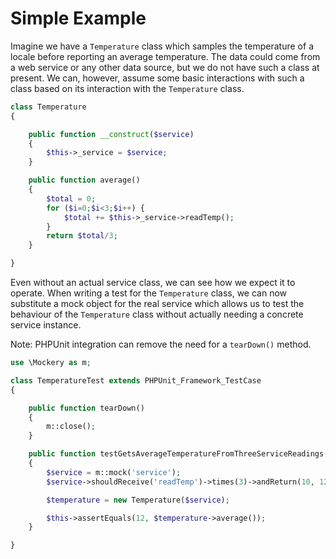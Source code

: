 # Simple Example


Imagine we have a `Temperature` class which samples the temperature of a locale
before reporting an average temperature. The data could come from a web service
or any other data source, but we do not have such a class at present. We can,
however, assume some basic interactions with such a class based on its interaction
with the `Temperature` class.

```PHP
class Temperature
{

    public function __construct($service)
    {
        $this->_service = $service;
    }

    public function average()
    {
        $total = 0;
        for ($i=0;$i<3;$i++) {
            $total += $this->_service->readTemp();
        }
        return $total/3;
    }

}
```

Even without an actual service class, we can see how we expect it to operate.
When writing a test for the `Temperature` class, we can now substitute a mock
object for the real service which allows us to test the behaviour of the
`Temperature` class without actually needing a concrete service instance.

Note: PHPUnit integration can remove the need for a `tearDown()` method.

```PHP
use \Mockery as m;

class TemperatureTest extends PHPUnit_Framework_TestCase
{

    public function tearDown()
    {
        m::close();
    }

    public function testGetsAverageTemperatureFromThreeServiceReadings()
    {
        $service = m::mock('service');
        $service->shouldReceive('readTemp')->times(3)->andReturn(10, 12, 14);

        $temperature = new Temperature($service);

        $this->assertEquals(12, $temperature->average());
    }

}
```
